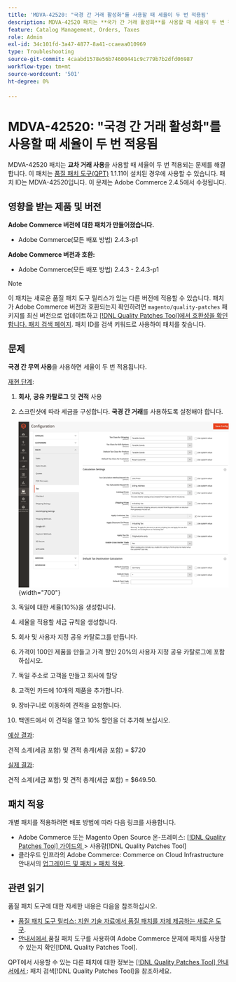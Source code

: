 ```yaml
---
title: 'MDVA-42520: "국경 간 거래 활성화"를 사용할 때 세율이 두 번 적용됨'
description: MDVA-42520 패치는 **국가 간 거래 활성화**를 사용할 때 세율이 두 번 적용되는 문제를 수정합니다. 이 패치는 [Quality Patches Tool (QPT)](https://experienceleague.adobe.com/ko/docs/commerce-operations/tools/quality-patches-tool/quality-patches-tool-to-self-serve-quality-patches) 1.1.11이 설치된 경우 사용할 수 있습니다. 패치 ID는 MDVA-42520입니다. 이 문제는 Adobe Commerce 2.4.5에서 수정됩니다.
feature: Catalog Management, Orders, Taxes
role: Admin
exl-id: 34c101fd-3a47-4877-8a41-ccaeaa010969
type: Troubleshooting
source-git-commit: 4caabd1578e56b74600441c9c779b7b2dfd06987
workflow-type: tm+mt
source-wordcount: '501'
ht-degree: 0%

---
```


# MDVA-42520: &quot;국경 간 거래 활성화&quot;를 사용할 때 세율이 두 번 적용됨

MDVA-42520 패치는 **교차 거래 사용**&#x200B;을 사용할 때 세율이 두 번 적용되는 문제를 해결합니다. 이 패치는 [품질 패치 도구(QPT)](https://experienceleague.adobe.com/ko/docs/commerce-operations/tools/quality-patches-tool/quality-patches-tool-to-self-serve-quality-patches) 1.1.11이 설치된 경우에 사용할 수 있습니다. 패치 ID는 MDVA-42520입니다. 이 문제는 Adobe Commerce 2.4.5에서 수정됩니다.

## 영향을 받는 제품 및 버전

**Adobe Commerce 버전에 대한 패치가 만들어졌습니다.**

* Adobe Commerce(모든 배포 방법) 2.4.3-p1

**Adobe Commerce 버전과 호환:**

* Adobe Commerce(모든 배포 방법) 2.4.3 - 2.4.3-p1

>[!NOTE]
>
>이 패치는 새로운 품질 패치 도구 릴리스가 있는 다른 버전에 적용할 수 있습니다. 패치가 Adobe Commerce 버전과 호환되는지 확인하려면 `magento/quality-patches` 패키지를 최신 버전으로 업데이트하고 [[!DNL Quality Patches Tool]에서 호환성을 확인합니다. 패치 검색 페이지](https://experienceleague.adobe.com/ko/docs/commerce-operations/tools/quality-patches-tool/quality-patches-tool-to-self-serve-quality-patches). 패치 ID를 검색 키워드로 사용하여 패치를 찾습니다.

## 문제

**국경 간 무역 사용**&#x200B;을 사용하면 세율이 두 번 적용됩니다.

<u>재현 단계</u>:

1. **회사**, **공유 카탈로그** 및 **견적** 사용
1. 스크린샷에 따라 세금을 구성합니다. **국경 간 거래**&#x200B;를 사용하도록 설정해야 합니다.

   ![국외 거래 옵션 및 요율 계산을 표시하는 세금 구성 설정 페이지](/help/assets/tools/tax_settings_1.png){width="700"}

1. 독일에 대한 세율(10%)을 생성합니다.
1. 세율을 적용할 세금 규칙을 생성합니다.
1. 회사 및 사용자 지정 공유 카탈로그를 만듭니다.
1. 가격이 100인 제품을 만들고 가격 할인 20%의 사용자 지정 공유 카탈로그에 포함하십시오.
1. 독일 주소로 고객을 만들고 회사에 할당
1. 고객인 카드에 10개의 제품을 추가합니다.
1. 장바구니로 이동하여 견적을 요청합니다.
1. 백엔드에서 이 견적을 열고 10% 할인을 더 추가해 보십시오.

<u>예상 결과</u>:

견적 소계(세금 포함) 및 견적 총계(세금 포함) = $720

<u>실제 결과</u>:

견적 소계(세금 포함) 및 견적 총계(세금 포함) = $649.50.

## 패치 적용

개별 패치를 적용하려면 배포 방법에 따라 다음 링크를 사용합니다.

* Adobe Commerce 또는 Magento Open Source 온-프레미스: [[!DNL Quality Patches Tool]  가이드의 &#x200B;](/help/tools/quality-patches-tool/usage.md)> 사용량[!DNL Quality Patches Tool]
* 클라우드 인프라의 Adobe Commerce: Commerce on Cloud Infrastructure 안내서의 [업그레이드 및 패치 > 패치 적용](https://experienceleague.adobe.com/docs/commerce-cloud-service/user-guide/develop/upgrade/apply-patches.html?lang=ko).

## 관련 읽기

품질 패치 도구에 대한 자세한 내용은 다음을 참조하십시오.

* [품질 패치 도구 릴리스: 지원 기술 자료에서 품질 패치를 자체 제공하는 새로운 도구](https://experienceleague.adobe.com/ko/docs/commerce-operations/tools/quality-patches-tool/quality-patches-tool-to-self-serve-quality-patches).
* [&#x200B; 안내서에서 &#x200B;](/help/tools/quality-patches-tool/patches-available-in-qpt/check-patch-for-magento-issue-with-magento-quality-patches.md)품질 패치 도구를 사용하여 Adobe Commerce 문제에 패치를 사용할 수 있는지 확인[!DNL Quality Patches Tool].

QPT에서 사용할 수 있는 다른 패치에 대한 정보는 [[!DNL Quality Patches Tool] 안내서에서 &#x200B;](https://experienceleague.adobe.com/tools/commerce-quality-patches/index.html?lang=ko): 패치 검색[!DNL Quality Patches Tool]을 참조하세요.
